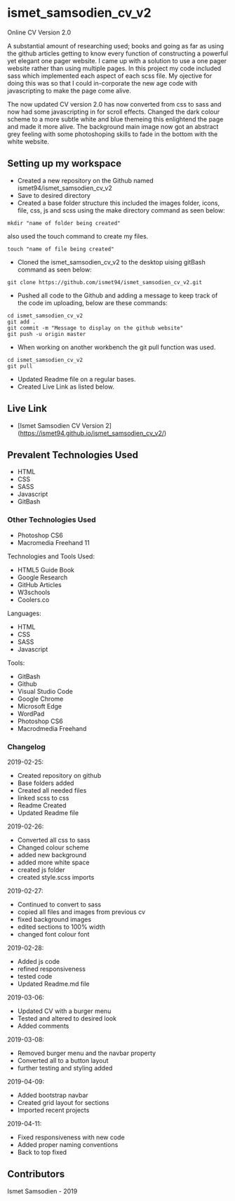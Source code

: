 # ismet_samsodien_cv_v2
Online CV Version 2.0

A substantial amount of researching used; books and going as far as using the github articles getting to know every function of constructing a powerful yet elegant one pager website.
I came up with a solution to use a one pager website rather than using multiple pages. In this project my code included sass which implemented each aspect of each scss file. My ojective for doing this was so that I could in-corporate the new age code with javascripting to make the page come alive.

The now updated CV version 2.0 has now converted from css to sass and now had some javascripting in for scroll effects.
Changed the dark colour scheme to a more subtle white and blue themeing this enlightend the page and made it more alive. The background main image now got an abstract grey feeling with some photoshoping skills to fade in the bottom with the white website. 


## Setting up my workspace

- Created a new repository on the Github named ismet94/ismet_samsodien_cv_v2
- Save to desired directory
- Created a base folder structure this included the images folder, icons, file, css, js and scss using the make directory command as seen below:
```
mkdir "name of folder being created"
```
also used the touch command to create my files.
```
touch "name of file being created"
```
- Cloned the ismet_samsodien_cv_v2 to the desktop uising gitBash command as seen below:
```
git clone https://github.com/ismet94/ismet_samsodien_cv_v2.git

```
- Pushed all code to the Github and adding a message to keep track of the code im uploading, below are these commands:
```
cd ismet_samsodien_cv_v2
git add .
git commit -m "Message to display on the github website"
git push -u origin master

```
- When working on another workbench the git pull function was used.
```
cd ismet_samsodien_cv_v2
git pull

```
- Updated Readme file on a regular bases.
- Created Live Link as listed below.


## Live Link

- [Ismet Samsodien CV Version 2]  (https://ismet94.github.io/ismet_samsodien_cv_v2/)

## Prevalent Technologies Used

- HTML
- CSS
- SASS
- Javascript
- GitBash

### Other Technologies Used

- Photoshop CS6
- Macromedia Freehand 11

 

Technologies and Tools Used:

- HTML5 Guide Book
- Google Research
- GitHub Articles
- W3schools
- Coolers.co

Languages:

- HTML
- CSS
- SASS
- Javascript


Tools:

- GitBash
- Github
- Visual Studio Code
- Google Chrome
- Microsoft Edge
- WordPad
- Photoshop CS6
- Macrodmedia Freehand

### Changelog

2019-02-25:
- Created repository on github
- Base folders added
- Created all needed files
- linked scss to css
- Readme Created 
- Updated Readme file

2019-02-26:
- Converted all css to sass
- Changed colour scheme
- added new background
- added more white space
- created js folder
- created style.scss imports

2019-02-27:
- Continued to convert to sass
- copied all files and images from previous cv
- fixed background images
- edited sections to 100% width
- changed font colour font

2019-02-28:
- Added js code
- refined responsiveness
- tested code
- Updated Readme.md file

2019-03-06:
- Updated CV with a burger menu
- Tested and altered to desired look
- Added comments

2019-03-08:
- Removed burger menu and the navbar property
- Converted all to a button layout 
- further testing and styling added

2019-04-09:
- Added bootstrap navbar
- Created grid layout for sections
- Imported recent projects

2019-04-11:
- Fixed responsiveness with new code
- Added proper naming conventions
- Back to top fixed

## Contributors

Ismet Samsodien - 2019





